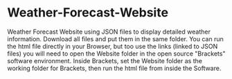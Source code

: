 # Weather-Forecast-Website
Weather Forecast Website using JSON files to display detailed weather information.
Download all files and put them in the same folder. You can run the html file directly in your Browser, but too use the links (linked to JSON files) you will need to open the Website folder in the open source "Brackets" software environment. Inside Brackets, set the Website folder as the working folder for Brackets, then run the html file from inside the Software. 

